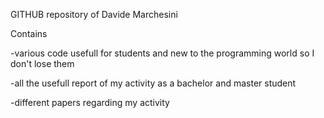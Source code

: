 GITHUB repository of Davide Marchesini

Contains

-various code usefull for students and new to the programming world so I don't lose them

-all the usefull report of my activity as a bachelor and master student

-different papers regarding my activity 
